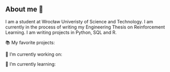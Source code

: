 ## About me 👋

I am a student at Wrocław Univeristy of Science and Technology. I am currently in the process of writing my Engineering Thesis on Reinforcement Learning. I am writing projects in Python, SQL and R. 

📚 My favorite projects:



🔭 I’m currently working on:


🌱 I’m currently learning:
